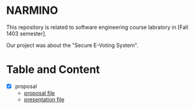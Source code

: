 # NARMINO

This repository is related to software engineering course labratory in [Fall 1403 semester].

Our project was about the "Secure E-Voting System".

# Table and Content
- [x] proposal
  - [proposal file](proposal/Report/Narmino_SE_Project_1403_1_Proposal.pdf)
  - [presentation file](proposal/Presentation/Narmino_SE_Project_1403_1_Proposal_beamer.pdf)